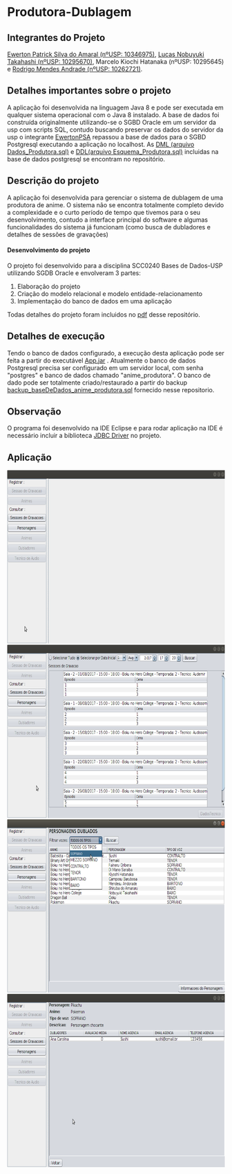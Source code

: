 # Produtora-Dublagem

## Integrantes do Projeto
[Ewerton Patrick Silva do Amaral (nºUSP: 10346975)](https://github.com/EwertonPSA), [Lucas Nobuyuki Takahashi (nºUSP: 10295670)](https://github.com/LucasNT), Marcelo Kiochi Hatanaka (nºUSP: 10295645) e [Rodrigo Mendes Andrade (nºUSP: 10262721)](https://github.com/skywardsc2).

## Detalhes importantes sobre o projeto
A aplicação foi desenvolvida na linguagem Java 8 e pode ser executada em qualquer sistema operacional com o Java 8 instalado. A base de dados foi construída originalmente utilizando-se o SGBD Oracle em um servidor da usp com scripts SQL, contudo buscando preservar os dados do servidor da usp o integrante [EwertonPSA](https://github.com/EwertonPSA) repassou a base de dados para o SGBD Postgresql executando a aplicação no localhost. As [DML (arquivo Dados_Produtora.sql)](https://github.com/EwertonPSA/Produtora-Dublagem/blob/master/Dados_Produtora.sql) e [DDL(arquivo Esquema_Produtora.sql)](https://github.com/EwertonPSA/Produtora-Dublagem/blob/master/Esquema_Produtora.sql) incluidas na base de dados postgresql se encontram no repositório.

## Descrição do projeto
A aplicação foi desenvolvida para gerenciar o sistema de dublagem de uma produtora de anime. O sistema não se encontra totalmente completo devido a complexidade e o curto período de tempo que tivemos para o seu desenvolvimento, contudo a interface principal do software e algumas funcionalidades do sistema já funcionam (como busca de dubladores e detalhes de sessões de gravações)

####  Desenvolvimento do projeto
O projeto foi desenvolvido para a disciplina SCC0240 Bases de Dados-USP utilizando SGDB Oracle e envolveram 3 partes: 

1) Elaboração do projeto 
2) Criação do modelo relacional e modelo entidade-relacionamento 
3) Implementação do banco de dados em uma aplicação

Todas detalhes do projeto foram incluidos no [pdf](https://github.com/EwertonPSA/Produtora-Dublagem/blob/master/Banco%20de%20Dados%20-%20P3.pdf) desse repositório. 

## Detalhes de execução
Tendo o banco de dados configurado, a execução desta aplicação pode ser feita a partir do executável [App.jar](https://github.com/EwertonPSA/Produtora-Dublagem/blob/master/App.jar) .
Atualmente o banco de dados Postgresql precisa ser configurado em um servidor local, com senha "postgres" e banco de dados chamado "anime_produtora". O banco de dado pode ser totalmente criado/restaurado a partir do backup [backup_baseDeDados_anime_produtora.sql](https://github.com/EwertonPSA/Produtora-Dublagem/blob/master/backup_baseDeDados_anime_produtora.sql) fornecido nesse repositorio. 

## Observação
O programa foi desenvolvido na IDE Eclipse e para rodar aplicação na IDE é necessário incluir a biblioteca [JDBC Driver](https://jdbc.postgresql.org/download.html) no projeto.

## Aplicação
<img src="https://raw.githubusercontent.com/EwertonPSA/Produtora-Dublagem/master/img/1.png" width="640" height="400" />
<img src="https://raw.githubusercontent.com/EwertonPSA/Produtora-Dublagem/master/img/2.png" width="640" height="400" />
<img src="https://raw.githubusercontent.com/EwertonPSA/Produtora-Dublagem/master/img/3.png" width="640" height="400" />
<img src="https://raw.githubusercontent.com/EwertonPSA/Produtora-Dublagem/master/img/4.png" width="640" height="400" />
